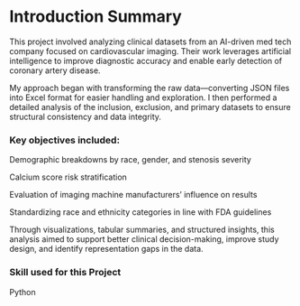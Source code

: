 # Introduction Summary

This project involved analyzing clinical datasets from an AI-driven med tech company focused on cardiovascular imaging. Their work leverages artificial intelligence to improve diagnostic accuracy and enable early detection of coronary artery disease.

My approach began with transforming the raw data—converting JSON files into Excel format for easier handling and exploration. I then performed a detailed analysis of the inclusion, exclusion, and primary datasets to ensure structural consistency and data integrity.

### Key objectives included:

Demographic breakdowns by race, gender, and stenosis severity

Calcium score risk stratification

Evaluation of imaging machine manufacturers’ influence on results

Standardizing race and ethnicity categories in line with FDA guidelines

Through visualizations, tabular summaries, and structured insights, this analysis aimed to support better clinical decision-making, improve study design, and identify representation gaps in the data.

### Skill used for this Project
Python
